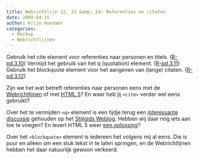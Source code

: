 ```yaml
---
title: Webrichtlijn 22, 23 &amp; 24: Referenties en citaten
date: 2008-04-15
author: Krijn Hoetmer
categories: 
  - Markup
  - Webrichtlijnen
---
```

Gebruik het cite element voor referenties naar personen en titels. ([R-pd.3.10](http://www.webrichtlijnen.nl/handleiding/ontwikkeling/productie/beschrijvende-markup/het-schrijven-van/referenties-citaten/#r-pd-3-10)) Vermijd het gebruik van het q (quotation) element. ([R-pd.3.11](http://www.webrichtlijnen.nl/handleiding/ontwikkeling/productie/beschrijvende-markup/het-schrijven-van/referenties-citaten/#r-pd-3-11)) Gebruik het blockquote element voor het aangeven van (lange) citaten. ([R-pd.3.12](http://www.webrichtlijnen.nl/handleiding/ontwikkeling/productie/beschrijvende-markup/het-schrijven-van/referenties-citaten/#r-pd-3-12))

Zijn we het wat betreft referenties naar personen eens met de [Webrichtlijnen](http://www.webrichtlijnen.nl/handleiding/ontwikkeling/productie/beschrijvende-markup/het-schrijven-van/referenties-citaten/#referenties) of met [HTML 5](http://www.whatwg.org/specs/web-apps/current-work/multipage/section-text-level.html#the-cite)? En waar heb jij `<cite>` verder wel eens gebruikt?

Over het te vermijden `<q>` element is een tijdje terug een [interessante discussie](http://stijlgids.overheid.nl/actueel/weblog/afkortingen_en_citaten_aangeven/) gehouden op het [Stijlgids Weblog](http://stijlgids.overheid.nl/actueel/weblog/). Hebben wij daar nog iets aan toe te voegen? En levert HTML 5 weer [een oplossing](http://www.whatwg.org/specs/web-apps/current-work/multipage/section-text-level.html#q)?

Over het `<blockquote>` element is iedereen het volgens mij al eens. Die is puur en alleen om een stuk tekst in te laten springen, en de Webrichtlijnen hebben het daar natuurlijk gewoon verkeerd.
